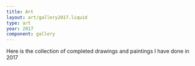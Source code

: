 ```yaml
---
title: Art
layout: art/gallery2017.liquid
type: art
year: 2017
component: gallery
---
```


Here is the collection of completed drawings and paintings I have done in 2017
